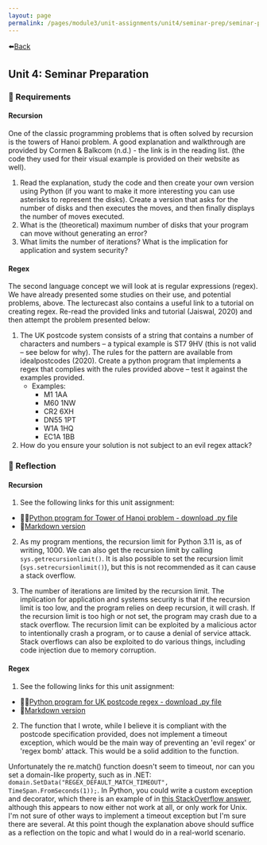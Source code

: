 ```yaml
---
layout: page
permalink: /pages/module3/unit-assignments/unit4/seminar-prep/seminar-preparation.html
---
```


⬅️[Back](/pages/module3/unit-assignments/unit4/m3u4.html)

## Unit 4: Seminar Preparation

### 📝 Requirements

#### Recursion

One of the classic programming problems that is often solved by recursion is the towers of Hanoi problem. A good explanation and walkthrough are provided by Cormen & Balkcom (n.d.) - the link is in the reading list. (the code they used for their visual example is provided on their website as well).

1. Read the explanation, study the code and then create your own version using Python (if you want to make it more interesting you can use asterisks to represent the disks). Create a version that asks for the number of disks and then executes the moves, and then finally displays the number of moves executed.
2. What is the (theoretical) maximum number of disks that your program can move without generating an error?
3. What limits the number of iterations? What is the implication for application and system security?

#### Regex

The second language concept we will look at is regular expressions (regex). We have already presented some studies on their use, and potential problems, above. The lecturecast also contains a useful link to a tutorial on creating regex. Re-read the provided links and tutorial (Jaiswal, 2020) and then attempt the problem presented below:

1. The UK postcode system consists of a string that contains a number of characters and numbers – a typical example is ST7 9HV (this is not valid – see below for why). The rules for the pattern are available from idealpostcodes (2020).
Create a python program that implements a regex that complies with the rules provided above – test it against the examples provided.
    - Examples:
      - M1 1AA
      - M60 1NW
      - CR2 6XH
      - DN55 1PT
      - W1A 1HQ
      - EC1A 1BB
2. How do you ensure your solution is not subject to an evil regex attack?


### 🤔 Reflection

#### Recursion

1. See the following links for this unit assignment:
- 🧑‍💻[Python program for Tower of Hanoi problem - download .py file](tower-of-hanoi.py)
- 📃[Markdown version](/pages/module3/unit-assignments/unit4/tower-of-hanoi.html)

2. As my program mentions, the recursion limit for Python 3.11 is, as of writing, 1000. We can also get the recursion limit by calling `sys.getrecursionlimit()`. It is also possible to set the recursion limit (`sys.setrecursionlimit()`), but this is not recommended as it can cause a stack overflow.

3. The number of iterations are limited by the recursion limit. The implication for application and systems security is that if the recursion limit is too low, and the program relies on deep recursion, it will crash. If the recursion limit is too high or not set, the program may crash due to a stack overflow. The recursion limit can be exploited by a malicious actor to intentionally crash a program, or to cause a denial of service attack. Stack overflows can also be exploited to do various things, including code injection due to memory corruption.

#### Regex

1. See the following links for this unit assignment:
- 🧑‍💻[Python program for UK postcode regex - download .py file](uk-postcode-regex.py)
- 📃[Markdown version](/pages/module3/unit-assignments/unit4/uk-postcode-regex.html)

2. The function that I wrote, while I believe it is compliant with the postcode specification provided, does not implement a timeout exception, which would be the main way of preventing an 'evil regex' or 'regex bomb' attack. This would be a solid addition to the function.

Unfortunately the re.match() function doesn't seem to timeout, nor can you set a domain-like property, such as in .NET: `domain.SetData("REGEX_DEFAULT_MATCH_TIMEOUT", TimeSpan.FromSeconds(1));`. In Python, you could write a custom exception and decorator, which there is an example of in [this StackOverflow answer](https://stackoverflow.com/a/11901541), although this appears to now either not work at all, or only work for Unix. I'm not sure of other ways to implement a timeout exception but I'm sure there are several. At this point though the explanation above should suffice as a reflection on the topic and what I would do in a real-world scenario.


